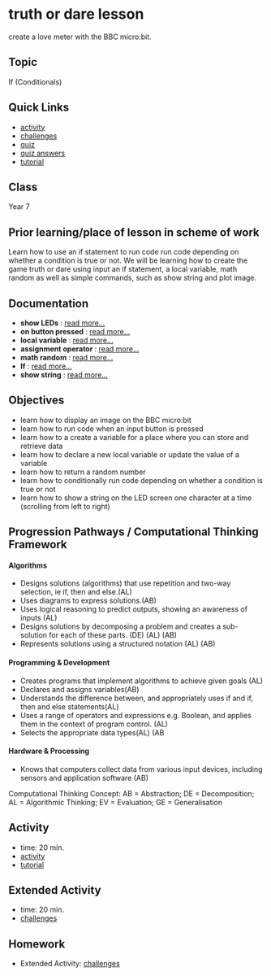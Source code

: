 # truth or dare lesson

create a love meter with the BBC micro:bit.

## Topic

If (Conditionals)

## Quick Links

* [activity](/lessons/truth-or-dare/activity)
* [challenges](/lessons/truth-or-dare/challenges)
* [quiz](/lessons/truth-or-dare/quiz)
* [quiz answers](/lessons/truth-or-dare/quiz-answers)
* [tutorial](/lessons/truth-or-dare/tutorial)

## Class

Year 7

## Prior learning/place of lesson in scheme of work

Learn how to use an if statement to run code run code depending on whether a condition is true or not. We will be learning how to create the game truth or dare using input an if statement, a local variable, math random as well as simple commands, such as show string and plot image.

## Documentation

* **show LEDs** : [read more...](/reference/basic/show-leds)
* **on button pressed** : [read more...](/reference/input/on-button-pressed)
* **local variable** : [read more...](/reference/variables/var)
* **assignment operator** : [read more...](/reference/variables/assignment)
* **math random** : [read more...](/js/math)
* **If** : [read more...](/reference/logic/if)
* **show string** : [read more...](/reference/basic/show-string)

## Objectives

* learn how to display an image on the BBC micro:bit
* learn how to run code when an input button is pressed
* learn how to a create a variable for a place where you can store and retrieve data
* learn how to declare a new local variable or update the value of a variable
* learn how to return a random number
* learn how to conditionally run code depending on whether a condition is true or not
* learn how to show a string on the LED screen one character at a time (scrolling from left to right)

## Progression Pathways / Computational Thinking Framework

#### Algorithms

* Designs solutions (algorithms) that use repetition and two-way  selection, ie if, then and else.(AL)
* Uses diagrams to express solutions.(AB)
*  Uses logical reasoning to predict  outputs, showing an awareness of inputs (AL)
*  Designs solutions  by decomposing a problem and creates a sub-solution for each of these parts. (DE) (AL) (AB)
* Represents solutions using a structured notation (AL) (AB)

#### Programming & Development

* Creates programs that implement algorithms to achieve given goals (AL)
*  Declares and assigns variables(AB)
* Understands the difference between, and appropriately uses if and if, then and else statements(AL)
* Uses a range of operators and expressions e.g. Boolean, and applies them in the context of program control. (AL)
* Selects the appropriate data types(AL) (AB

#### Hardware & Processing

* Knows that computers collect data from various input devices, including sensors and application software (AB)

Computational Thinking Concept: AB = Abstraction; DE = Decomposition; AL = Algorithmic Thinking; EV = Evaluation; GE = Generalisation

## Activity

* time: 20 min.
* [activity](/lessons/truth-or-dare/activity)
* [tutorial](/lessons/truth-or-dare/tutorial)

## Extended Activity

* time: 20 min.
* [challenges](/lessons/truth-or-dare/challenges)

## Homework

* Extended Activity: [challenges](/lessons/truth-or-dare/challenges)

